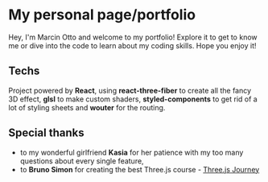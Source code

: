 # My personal page/portfolio

Hey, I'm Marcin Otto and welcome to my portfolio! Explore it to get to know me or dive into the code to learn about my coding skills. Hope you enjoy it!

## Techs

Project powered by **React**, using **react-three-fiber** to create all the fancy 3D effect, **glsl** to make custom shaders, **styled-components** to get rid of a lot of styling sheets and **wouter** for the routing.

## Special thanks

- to my wonderful girlfriend **Kasia** for her patience with my too many questions about every single feature,
- to **Bruno Simon** for creating the best Three.js course - [Three.js Journey](https://threejs-journey.com/)
